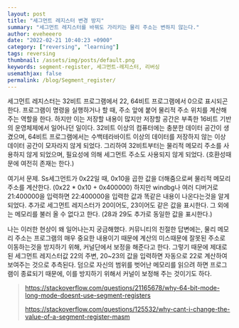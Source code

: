 ```yaml
---
layout: post
title: "세그먼트 레지스터 변경 방지"
summary: "세그먼트 레지스터를 바꿔도 가리키는 물리 주소는 변하지 않는다."
author: eveheeero
date: "2022-02-21 10:40:23 +0900"
category: ["reversing", "learning"]
tags: reversing
thumbnail: /assets/img/posts/default.png
keywords: segment-register, 세그먼트-레지스터, 리버싱
usemathjax: false
permalink: /blog/Segment_register/
---
```


세그먼트 레지스터는 32비트 프로그램에서 22, 64비트 프로그램에서 0으로 표시되곤 한다. 프로그램이 명령을 실행하거나 할 때, 주소 앞에 붙어 물리적 주소 위치를 계산해주는 역할을 한다.
하지만 이는 저장할 내용이 많지만 저장할 공간은 부족한 16비트 기반의 운영체제에서 일어나던 일이다. 32비트 이상의 컴퓨터에는 충분한 데이터 공간이 생겼으며, 64비트 프로그램에서는 수백테라바이트 이상의 데이터를 저장하지 않는 이상 데이터 공간이 모자라지 않게 되었다.
그리하여 32비트부터는 물리적 메모리 주소를 사용하지 않게 되었으며, 필요성에 의해 세그먼트 주소도 사용되지 않게 되었다. (호환성때문에 여전히 존재는 한다.)

여기서 문제. Ss세그먼트가 0x22일 때, 0x10을 곱한 값을 더해줌으로써 물리적 메모리 주소를 계산한다.
(0x22 \* 0x10 + 0x400000)
하지만 windbg나 여러 디버거로 21:400000을 입력하면 22:400000을 입력한 값과 똑같은 내용이 나온다는것을 알게 되었다.
추가로 세그먼트 레지스터가 20이어도, 23이어도 같은 값을 표시한다. 그 외에는 메모리를 불러 올 수 없다고 한다. (28과 29도 추가로 동일한 값을 표시한다.)

나는 이러한 현상이 왜 일어나는지 궁금해했다.
커뮤니티의 친절한 답변에는, 물리 메모리 주소는 프로그램의 매우 중요한 내용이기 때문에 계산의 미스때문에 잘못된 주소로 이동하는것을 방지하기 위해, 커널단에서 보정을 해준다고 한다.
그렇기 때문에 제대로 된 세그먼트 레지스터값 22의 주변, 20~23의 값을 입력하면 자동으로 22로 계산하여 보여주는 것으로 추측된다.
덤으로 자신의 범위를 벗어난 메모리를 읽으려 하면 프로그램이 종료되기 때문에, 이를 방지하기 위해서 커널이 보정해 주는 것이기도 하다.

> <https://stackoverflow.com/questions/21165678/why-64-bit-mode-long-mode-doesnt-use-segment-registers>
>
> <https://stackoverflow.com/questions/125532/why-cant-i-change-the-value-of-a-segment-register-masm>

